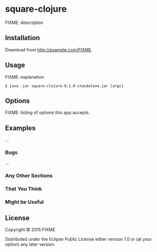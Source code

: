 # square-clojure

FIXME: description

## Installation

Download from http://example.com/FIXME.

## Usage

FIXME: explanation

    $ java -jar square-clojure-0.1.0-standalone.jar [args]

## Options

FIXME: listing of options this app accepts.

## Examples

...

### Bugs

...

### Any Other Sections
### That You Think
### Might be Useful

## License

Copyright © 2015 FIXME

Distributed under the Eclipse Public License either version 1.0 or (at
your option) any later version.
